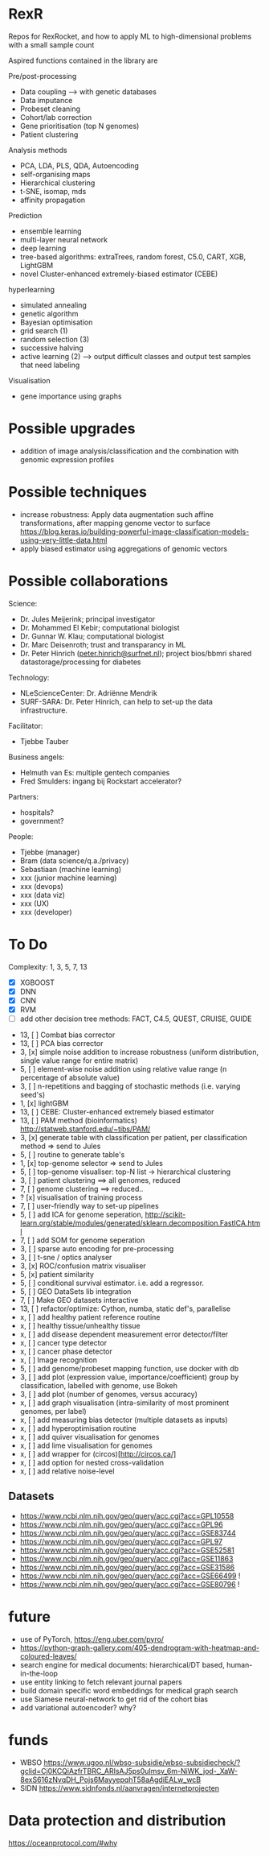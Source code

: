 # RexR
Repos for RexRocket, and how to apply ML to high-dimensional problems with a small sample count

Aspired functions contained in the library are

Pre/post-processing
*	Data coupling --> with genetic databases
*	Data imputance
*	Probeset cleaning
*	Cohort/lab correction
*	Gene prioritisation (top N genomes)
*	Patient clustering


Analysis methods
* PCA, LDA, PLS, QDA, Autoencoding
* self-organising maps
* Hierarchical clustering
* t-SNE, isomap, mds
* affinity propagation

Prediction
* ensemble learning
* multi-layer neural network
* deep learning
* tree-based algorithms: extraTrees, random forest, C5.0, CART, XGB, LightGBM
* novel Cluster-enhanced extremely-biased estimator (CEBE)

hyperlearning
* simulated annealing
* genetic algorithm
* Bayesian optimisation
* grid search (1)
* random selection (3)
* successive halving
* active learning (2) --> output difficult classes and output test samples that
                          need labeling

Visualisation
* 	gene importance using graphs


# Possible upgrades

* addition of image analysis/classification and the combination with genomic expression profiles

# Possible techniques
* increase robustness: Apply data augmentation such affine transformations, after mapping genome vector to surface
https://blog.keras.io/building-powerful-image-classification-models-using-very-little-data.html
* apply biased estimator using aggregations of genomic vectors

# Possible collaborations

Science:
*	Dr. Jules Meijerink; principal investigator
*	Dr. Mohammed El Kebir; computational biologist 
*	Dr. Gunnar W. Klau; computational biologist
*	Dr. Marc Deisenroth; trust and transparancy in ML
* Dr. Peter Hinrich (peter.hinrich@surfnet.nl); project bios/bbmri shared datastorage/processing for diabetes

Technology:
*	NLeScienceCenter: Dr. Adriënne Mendrik
*	SURF-SARA: Dr. Peter Hinrich, can help to set-up the data infrastructure.

Facilitator:
*	Tjebbe Tauber

Business angels:
*	Helmuth van Es: multiple gentech companies
*	Fred Smulders: ingang bij Rockstart accelerator?

Partners:
*	hospitals? 
*	government?


People:
*	Tjebbe (manager)
* 	Bram (data science/q.a./privacy)
*	Sebastiaan (machine learning)
*	xxx (junior machine learning)
*	xxx (devops)
*	xxx (data viz)
*	xxx (UX)
*	xxx (developer)


# To Do
Complexity: 1, 3, 5, 7, 13
- [x] XGBOOST
- [x] DNN
- [x] CNN 
- [x] RVM
- [ ] add other decision tree methods: FACT, C4.5, QUEST, CRUISE, GUIDE
- 13, 	[ ] Combat bias corrector
- 13, 	[ ] PCA bias corrector
- 3, 	[x] simple noise addition to increase robustness (uniform distribution, single value range for entire matrix)
- 5, 	[ ] element-wise noise addition using relative value range (n percentage of absolute value)
- 3, 	[ ] n-repetitions and bagging of stochastic methods (i.e.  varying seed's)
- 1, 	[x] lightGBM
- 13, 	[ ] CEBE: Cluster-enhanced extremely biased estimator
- 13, 	[ ] PAM method (bioinformatics) http://statweb.stanford.edu/~tibs/PAM/
- 3,  	[x] generate table with classification per patient, per classification method => send to Jules
- 5, 	[ ] routine to generate table's
- 1, 	[x] top-genome selector => send to Jules
- 5, 	[ ] top-genome visualiser: top-N list -> hierarchical clustering
- 3,	[ ] patient clustering ==> all genomes, reduced
- 7,	[ ] genome clustering ==> reduced..
- ? 	[x] visualisation of training process
- 7,	[ ] user-friendly way to set-up pipelines
- 5,	[ ] add ICA for genome seperation, http://scikit-learn.org/stable/modules/generated/sklearn.decomposition.FastICA.html
- 7, 	[ ] add SOM for genome seperation
- 3,	[ ] sparse auto encoding for pre-processing
- 3,	[ ] t-sne / optics analyser
- 3,	[x] ROC/confusion matrix visualiser
- 5,	[x] patient similarity
- 5,	[ ] conditional survival estimator. i.e. add a regressor.
- 5,	[ ] GEO DataSets lib integration
- 7,	[ ] Make GEO datasets interactive
- 13,	[ ] refactor/optimize: Cython, numba, static def's, parallelise
- x, 	[ ] add healthy patient reference routine
- x,	[ ] healthy tissue/unhealthy tissue
- x,	[ ] add disease dependent measurement error detector/filter
- x,	[ ] cancer type detector
- x,	[ ] cancer phase detector
- x,	[ ] Image recognition 
- 5,	[ ] add genome/probeset mapping function, use docker with db
- 3, 	[ ] add plot (expression value, importance/coefficient) group by classification, labelled with genome, use Bokeh
- 3,  	[ ] add plot (number of genomes, versus accuracy)
- x,  	[ ] add graph visualisation (intra-similarity of most prominent genomes, per label)
- x,  	[ ] add measuring bias detector (multiple datasets as inputs)
- x,	[ ] add hyperoptimisation routine
- x,	[ ] add quiver visualisation for genomes
- x,	[ ] add lime visualisation for genomes
- x, 	[ ] add wrapper for (circos)[http://circos.ca/]
- x,  	[ ] add option for nested cross-validation
- x,	[ ] add relative noise-level

## Datasets

* https://www.ncbi.nlm.nih.gov/geo/query/acc.cgi?acc=GPL10558
* https://www.ncbi.nlm.nih.gov/geo/query/acc.cgi?acc=GPL96
* https://www.ncbi.nlm.nih.gov/geo/query/acc.cgi?acc=GSE83744
* https://www.ncbi.nlm.nih.gov/geo/query/acc.cgi?acc=GPL97
* https://www.ncbi.nlm.nih.gov/geo/query/acc.cgi?acc=GSE52581
* https://www.ncbi.nlm.nih.gov/geo/query/acc.cgi?acc=GSE11863
* https://www.ncbi.nlm.nih.gov/geo/query/acc.cgi?acc=GSE31586
* https://www.ncbi.nlm.nih.gov/geo/query/acc.cgi?acc=GSE66499 !
* https://www.ncbi.nlm.nih.gov/geo/query/acc.cgi?acc=GSE80796 !

# future

* use of PyTorch, https://eng.uber.com/pyro/
* https://python-graph-gallery.com/405-dendrogram-with-heatmap-and-coloured-leaves/
* search engine for medical documents: hierarchical/DT based, human-in-the-loop
* use entity linking to fetch relevant journal papers
* build domain specific word embeddings for medical graph search
* use Siamese neural-network to get rid of the cohort bias
* add variational autoencoder? why?


# funds
* WBSO https://www.ugoo.nl/wbso-subsidie/wbso-subsidiecheck/?gclid=Cj0KCQiAzfrTBRC_ARIsAJ5ps0uImsv_6m-NiWK_jod-_XaW-8exS616zNvqDH_Pojs6MayyepqhT58aAgdiEALw_wcB
* SIDN https://www.sidnfonds.nl/aanvragen/internetprojecten

# Data protection and distribution

https://oceanprotocol.com/#why

